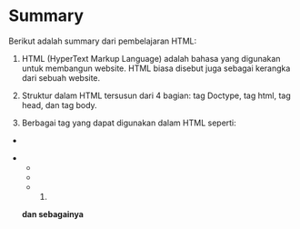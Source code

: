 # Summary

Berikut adalah summary dari pembelajaran HTML:

1. HTML (HyperText Markup Language) adalah bahasa yang digunakan untuk membangun website. HTML biasa disebut juga sebagai kerangka dari sebuah website.

2. Struktur dalam HTML tersusun dari 4 bagian: tag Doctype, tag html, tag head, dan tag body.

3. Berbagai tag yang dapat digunakan dalam HTML seperti:

- <p>
- <ul>
- <li>
- <ol>
- <b>

dan sebagainya
